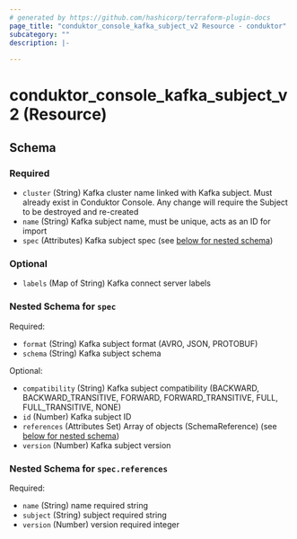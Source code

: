 ```yaml
---
# generated by https://github.com/hashicorp/terraform-plugin-docs
page_title: "conduktor_console_kafka_subject_v2 Resource - conduktor"
subcategory: ""
description: |-
  
---
```


# conduktor_console_kafka_subject_v2 (Resource)





<!-- schema generated by tfplugindocs -->
## Schema

### Required

- `cluster` (String) Kafka cluster name linked with Kafka subject. Must already exist in Conduktor Console. Any change will require the Subject to be destroyed and re-created
- `name` (String) Kafka subject name, must be unique, acts as an ID for import
- `spec` (Attributes) Kafka subject spec (see [below for nested schema](#nestedatt--spec))

### Optional

- `labels` (Map of String) Kafka connect server labels

<a id="nestedatt--spec"></a>
### Nested Schema for `spec`

Required:

- `format` (String) Kafka subject format (AVRO, JSON, PROTOBUF)
- `schema` (String) Kafka subject schema

Optional:

- `compatibility` (String) Kafka subject compatibility (BACKWARD, BACKWARD_TRANSITIVE, FORWARD, FORWARD_TRANSITIVE, FULL, FULL_TRANSITIVE, NONE)
- `id` (Number) Kafka subject ID
- `references` (Attributes Set) Array of objects (SchemaReference) (see [below for nested schema](#nestedatt--spec--references))
- `version` (Number) Kafka subject version

<a id="nestedatt--spec--references"></a>
### Nested Schema for `spec.references`

Required:

- `name` (String) name required string
- `subject` (String) subject required string
- `version` (Number) version required integer

